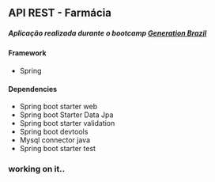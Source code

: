 ## API REST - Farmácia
##### Aplicação realizada durante o bootcamp [Generation Brazil](https://brazil.generation.org/)

#### Framework
* Spring
#### Dependencies

- Spring boot starter web
- Spring boot Starter Data Jpa
- Spring boot starter validation
- Spring boot devtools
- Mysql connector java
- Spring boot starter test

### working on it..
